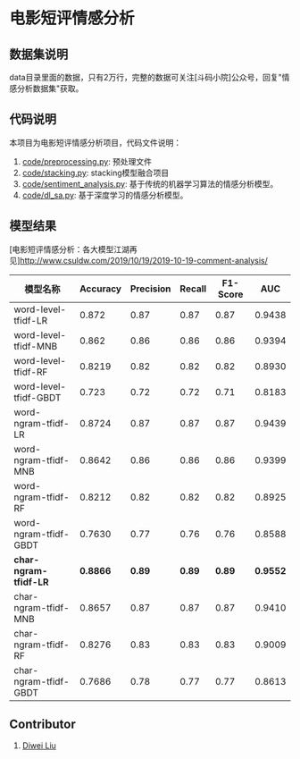 # 电影短评情感分析

## 数据集说明

data目录里面的数据，只有2万行，完整的数据可关注[斗码小院]公众号，回复"情感分析数据集"获取。

## 代码说明

本项目为电影短评情感分析项目，代码文件说明：

1. [code/preprocessing.py](code/preprocessing.py): 预处理文件
2. [code/stacking.py](code/stacking.py): stacking模型融合项目
3. [code/sentiment_analysis.py](code/sentiment_analysis.py): 基于传统的机器学习算法的情感分析模型。
4. [code/dl_sa.py](code/dl_sa.py): 基于深度学习的情感分析模型。

## 模型结果

[电影短评情感分析：各大模型江湖再见]http://www.csuldw.com/2019/10/19/2019-10-19-comment-analysis/

|模型名称|Accuracy|Precision|Recall|F1-Score|AUC|
|-|-|-|-|-|-|
| word-level-tfidf-LR|0.872|0.87|0.87|0.87|0.9438|
| word-level-tfidf-MNB|0.862|0.86|0.86|0.86|0.9394|
| word-level-tfidf-RF|0.8219|0.82|0.82|0.82|0.8930|
| word-level-tfidf-GBDT|0.723|0.72|0.72|0.71|0.8183|
| word-ngram-tfidf-LR|0.8724|0.87|0.87|0.87|0.9439|
| word-ngram-tfidf-MNB|0.8642|0.86|0.86|0.86|0.9399|
| word-ngram-tfidf-RF|0.8212|0.82|0.82|0.82|0.8925|
| word-ngram-tfidf-GBDT|0.7630|0.77|0.76|0.76|0.8588|
| **char-ngram-tfidf-LR**|**0.8866**|**0.89**|**0.89**|**0.89**|**0.9552**|
| char-ngram-tfidf-MNB|0.8657|0.87|0.87|0.87|0.9410|
| char-ngram-tfidf-RF|0.8276|0.83|0.83|0.83|0.9009|
| char-ngram-tfidf-GBDT|0.7686|0.78|0.77|0.77|0.8613|


## Contributor

<!-- [MIT](LICENSE) &copy;  -->
1. [Diwei Liu](http://www.csuldw.com)
